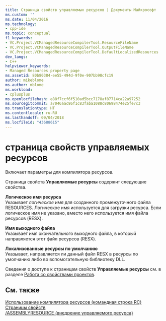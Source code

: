 ```yaml
---
title: Страница свойств управляемых ресурсов | Документы Майкрософт
ms.custom: ''
ms.date: 11/04/2016
ms.technology:
- cpp-ide
ms.topic: conceptual
f1_keywords:
- VC.Project.VCManagedResourceCompilerTool.ResourceFileName
- VC.Project.VCManagedResourceCompilerTool.OutputFileName
- VC.Project.VCManagedResourceCompilerTool.DefaultLocalizedResources
dev_langs:
- C++
helpviewer_keywords:
- Managed Resources property page
ms.assetid: 80b80384-ee55-494d-9f0e-907bb98cfc19
author: mikeblome
ms.author: mblome
ms.workload:
- cplusplus
ms.openlocfilehash: e88f7ccf6f510ad5bcc7178af87714ca22a97252
ms.sourcegitcommit: a7046aac86f1c83faba1088c80698474e25fe7c3
ms.translationtype: HT
ms.contentlocale: ru-RU
ms.lasthandoff: 09/04/2018
ms.locfileid: "43688615"
---
```

# <a name="managed-resources-property-page"></a>страница свойств управляемых ресурсов
Включает параметры для компилятора ресурсов.  
  
 Страница свойств **Управляемые ресурсы** содержит следующие свойства.  
  
 **Логическое имя ресурса**  
 Указывает *логическое имя* для созданного промежуточного файла RESOURCES. Логическое имя используется для загрузки ресурса. Если логическое имя не указано, вместо него используется имя файла ресурсов (RESX).  
  
 **Имя выходного файла**  
 Указывает имя окончательного выходного файла, в который направляется этот файл ресурсов (RESX).  
  
 **Локализованные ресурсы по умолчанию**  
 Указывает, направляется ли данный файл RESX в ресурсы по умолчанию либо во вспомогательную библиотеку DLL.  
  
 Сведения о доступе к страницам свойств **Управляемые ресурсы** см. в разделе [Работа со свойствами проектов](../ide/working-with-project-properties.md).  
  
## <a name="see-also"></a>См. также  
 [Использование компилятора ресурсов (командная строка RC)](/windows/desktop/menurc/using-rc-the-rc-command-line-)   
 [Страницы свойств](../ide/property-pages-visual-cpp.md)   
 [/ASSEMBLYRESOURCE (внедрение управляемого ресурса)](../build/reference/assemblyresource-embed-a-managed-resource.md)